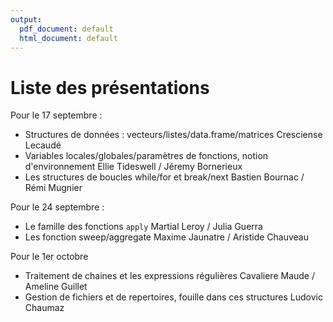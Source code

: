 ```yaml
---
output:
  pdf_document: default
  html_document: default
---
```

# Liste des présentations

Pour le 17 septembre :
- Structures de données : vecteurs/listes/data.frame/matrices
    Cresciense Lecaudé
- Variables locales/globales/paramètres de fonctions, notion d'environnement
      Ellie Tideswell / Jéremy Bornerieux
- Les structures de boucles while/for et break/next
    Bastien Bournac / Rémi Mugnier


Pour le 24 septembre :
- Le famille des fonctions `apply`
      Martial Leroy / Julia Guerra
- Les fonction sweep/aggregate
    Maxime Jaunatre / Aristide Chauveau

Pour le 1er octobre
- Traitement de chaines et les expressions régulières
    Cavaliere Maude / Ameline Guillet
- Gestion de fichiers et de repertoires, fouille dans ces structures
    Ludovic Chaumaz
